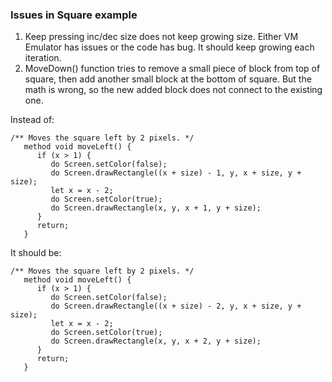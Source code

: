 ### Issues in Square example
1. Keep pressing inc/dec size does not keep growing size. Either VM Emulator has issues or the code has bug. It should keep growing each iteration.
2. MoveDown() function tries to remove a small piece of block from top of square, then add another small block at the bottom of square. But the math is wrong, so the new added block does not connect to the existing one.

Instead of:
```
/** Moves the square left by 2 pixels. */
   method void moveLeft() {
      if (x > 1) {
         do Screen.setColor(false);
         do Screen.drawRectangle((x + size) - 1, y, x + size, y + size);
         let x = x - 2;
         do Screen.setColor(true);
         do Screen.drawRectangle(x, y, x + 1, y + size);
      }
      return;
   }
```

It should be:
```
/** Moves the square left by 2 pixels. */
   method void moveLeft() {
      if (x > 1) {
         do Screen.setColor(false);
         do Screen.drawRectangle((x + size) - 2, y, x + size, y + size);
         let x = x - 2;
         do Screen.setColor(true);
         do Screen.drawRectangle(x, y, x + 2, y + size);
      }
      return;
   }
```

